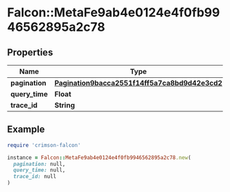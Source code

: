 # Falcon::MetaFe9ab4e0124e4f0fb9946562895a2c78

## Properties

| Name | Type | Description | Notes |
| ---- | ---- | ----------- | ----- |
| **pagination** | [**Pagination9bacca2551f14ff5a7ca8bd9d42e3cd2**](Pagination9bacca2551f14ff5a7ca8bd9d42e3cd2.md) |  | [optional] |
| **query_time** | **Float** |  | [optional] |
| **trace_id** | **String** |  | [optional] |

## Example

```ruby
require 'crimson-falcon'

instance = Falcon::MetaFe9ab4e0124e4f0fb9946562895a2c78.new(
  pagination: null,
  query_time: null,
  trace_id: null
)
```

